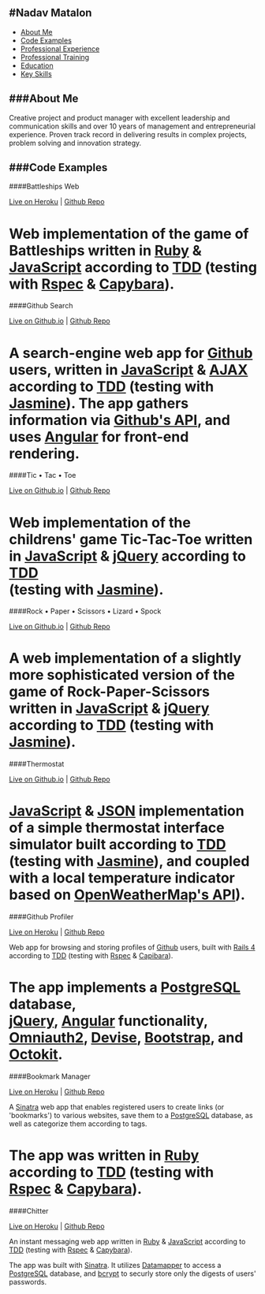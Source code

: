 
#Nadav Matalon
----

* [About Me](#about-me)
* [Code Examples](#code-examples)
* [Professional Experience](#professional-experience)
* [Professional Training](#professional-training)
* [Education](#education)
* [Key Skills](#)



###About Me
----

Creative project and product manager with excellent leadership and communication 
skills and over 10 years of management and entrepreneurial experience. 
Proven track record in delivering results in complex projects, problem solving 
and innovation strategy.



###Code Examples
----
####Battleships Web

[Live on Heroku](http://battleships-web.herokuapp.com)  |  [Github Repo](https://github.com/nadavmatalon/battleships_web)

Web implementation of the game of __Battleships__ written in 
[Ruby](https://www.ruby-lang.org/en/) &amp; 
[JavaScript](http://en.wikipedia.org/wiki/JavaScript) 
according to [TDD](http://en.wikipedia.org/wiki/Test-driven_development) 
(testing with [Rspec](http://rspec.info/) &amp; 
[Capybara](https://github.com/jnicklas/capybara)).  
====

####Github Search

[Live on Github.io](http://nadavmatalon.github.io/github-search/)  |  [Github Repo](https://github.com/nadavmatalon/github-search)

A search-engine web app for [Github](http://github.com) users, written in
[JavaScript](http://en.wikipedia.org/wiki/JavaScript) &amp; 
[AJAX](http://en.wikipedia.org/wiki/Ajax_%28programming%29) 
according to [TDD](http://en.wikipedia.org/wiki/Test-driven_development) 
(testing with [Jasmine](http://jasmine.github.io/2.0/introduction.html)). 
The app gathers information via [Github's API](https://developer.github.com/v3/), 
and uses [Angular](https://angularjs.org/) for front-end rendering.  
====

####Tic • Tac • Toe

[Live on Github.io](http://nadavmatalon.github.io/tic-tac-toe/)  |  [Github Repo](https://github.com/nadavmatalon/tic-tac-toe)

Web implementation of the childrens' game __Tic-Tac-Toe__ written in
[JavaScript](http://en.wikipedia.org/wiki/JavaScript) &amp; 
[jQuery](http://jquery.com) according to 
[TDD](http://en.wikipedia.org/wiki/Test-driven_development)  
(testing with [Jasmine](http://jasmine.github.io/2.0/introduction.html)).  
====

####Rock • Paper • Scissors • Lizard • Spock

[Live on Github.io](http://nadavmatalon.github.io/rock-paper-scissors-lizard-spock/)  |  [Github Repo](https://github.com/nadavmatalon/rock-paper-scissors-lizard-spock)

A web implementation of a slightly more sophisticated version of the 
game of __Rock-Paper-Scissors__ written in 
[JavaScript](http://en.wikipedia.org/wiki/JavaScript) &amp; 
[jQuery](http://jquery.com) according to 
[TDD](http://en.wikipedia.org/wiki/Test-driven_development) 
(testing with [Jasmine](http://jasmine.github.io/2.0/introduction.html)).  
====

####Thermostat

[Live on Github.io](http://nadavmatalon.github.io/thermostat/)  |  [Github Repo](https://github.com/nadavmatalon/thermostat)

[JavaScript](http://en.wikipedia.org/wiki/JavaScript) &amp; 
[JSON](http://json.org/) 
implementation of a simple thermostat interface simulator built 
according to [TDD](http://en.wikipedia.org/wiki/Test-driven_development) 
(testing with [Jasmine](http://jasmine.github.io/2.0/introduction.html)), 
and coupled with a local temperature indicator based on 
[OpenWeatherMap's API](http://openweathermap.org/)).  
====

####Github Profiler

[Live on Heroku](http://github-profiler.herokuapp.com)  |  [Github Repo](https://github.com/nadavmatalon/github-profiler)

Web app for browsing and storing profiles of [Github](http://www.github.com) users, 
built with [Rails 4](http://rubyonrails.org) 
according to [TDD](http://en.wikipedia.org/wiki/Test-driven_development) 
(testing with [Rspec](http://rspec.info) 
&amp; [Capibara](https://github.com/jnicklas/capybara)).

The app implements a 
[PostgreSQL](http://www.postgresql.org) database,  
[jQuery](http://jquery.com), [Angular](https://angularjs.org) functionality, 
[Omniauth2](https://github.com/intridea/omniauth), 
[Devise](https://github.com/plataformatec/devise), 
[Bootstrap](http://getbootstrap.com), 
and [Octokit](https://github.com/octokit/octokit.rb).  
====

####Bookmark Manager

[Live on Heroku](http://makers-bookmark-manager.herokuapp.com/)  |  [Github Repo](https://github.com/nadavmatalon/bookmark-manager)

A [Sinatra](http://www.sinatrarb.com/) web app that enables registered users 
to create links (or 'bookmarks') to various websites, save them to a 
[PostgreSQL](http://www.postgresql.org) database, as well as categorize them 
according to tags.

The app was written in 
[Ruby](https://www.ruby-lang.org/en/) 
according to [TDD](http://en.wikipedia.org/wiki/Test-driven_development) 
(testing with [Rspec](http://rspec.info/) &amp; 
[Capybara](https://github.com/jnicklas/capybara)).  
====

####Chitter

[Live on Heroku](http://makers-chitter.herokuapp.com)  |  [Github Repo](https://github.com/nadavmatalon/chitter)

An instant messaging web app written in 
[Ruby](https://www.ruby-lang.org/en/) &amp; 
[JavaScript](http://en.wikipedia.org/wiki/JavaScript) 
according to [TDD](http://en.wikipedia.org/wiki/Test-driven_development) 
(testing with [Rspec](http://rspec.info/) &amp; 
[Capybara](https://github.com/jnicklas/capybara)).

The app was built with [Sinatra](http://www.sinatrarb.com/). It utilizes 
[Datamapper](http://datamapper.org/) to access a 
[PostgreSQL](http://www.postgresql.org/) database, and 
[bcrypt](https://github.com/codahale/bcrypt-ruby) to securly store only 
the digests of users' passwords.




